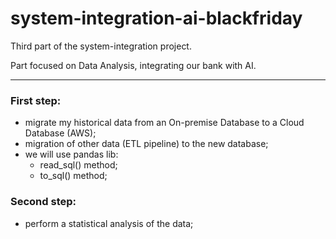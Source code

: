 # system-integration-ai-blackfriday

Third part of the system-integration project.

Part focused on Data Analysis, integrating our bank with AI.

---

### First step:
- migrate my historical data from an On-premise Database to a Cloud Database (AWS);
- migration of other data (ETL pipeline) to the new database;
- we will use pandas lib:
    - read_sql() method;
    - to_sql() method;

### Second step:
- perform a statistical analysis of the data;